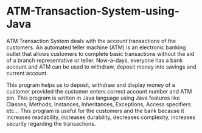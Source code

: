# ATM-Transaction-System-using-Java

ATM Transaction System deals with the account
transactions of the customers. An automated teller
machine (ATM) is an electronic banking outlet that
allows customers to complete basic transactions without
the aid of a branch representative or teller. Now-a-days,
everyone has a bank account and ATM can be used to
withdraw, deposit money into savings and current
account.

This program helps us to deposit, withdraw and
display money of a customer provided the customer enters
correct account number and ATM pin. This program is
written in Java language using Java features like Classes,
Methods, Instances, Inheritances, Exceptions, Access
specifiers etc... This program is useful for the customers
and the bank because it increases readability, increases
durability, decreases complexity, increases security
regarding the transactions.
